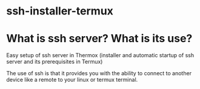 # ssh-installer-termux


# What is ssh server? What is its use?

Easy setup of ssh server in Thermox (installer and automatic startup of ssh server and its prerequisites in Termux)

The use of ssh is that it provides you with the ability to connect to another device like a remote to your linux or termux terminal.


